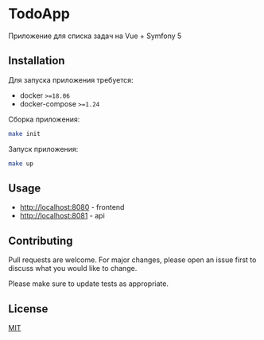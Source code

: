 # TodoApp

Приложение для списка задач на Vue + Symfony 5

## Installation

Для запуска приложения требуется: 

* docker `>=18.06`
* docker-compose `>=1.24`

Сборка приложения:

```bash
make init
```

Запуск приложения:

```bash
make up
```

## Usage

* [http://localhost:8080](http://localhost:8080) - frontend
* [http://localhost:8081](http://localhost:8081) - api

## Contributing
Pull requests are welcome. For major changes, please open an issue first to discuss what you would like to change.

Please make sure to update tests as appropriate.

## License
[MIT](https://choosealicense.com/licenses/mit/)
